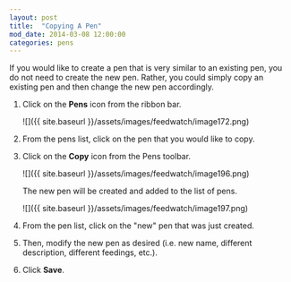 ```yaml
---
layout: post
title:  "Copying A Pen"
mod_date: 2014-03-08 12:00:00
categories: pens
---
```


If you would like to create a pen that is very similar to an existing pen, you do not need to create the new pen. Rather, you could simply copy an existing pen and then change the new pen accordingly.

1.  Click on the **Pens** icon from the ribbon bar.

    ![]({{ site.baseurl }}/assets/images/feedwatch/image172.png)

2.  From the pens list, click on the pen that you would like to copy.

3.  Click on the **Copy** icon from the Pens toolbar.

    ![]({{ site.baseurl }}/assets/images/feedwatch/image196.png)

    The new pen will be created and added to the list of pens.

    ![]({{ site.baseurl }}/assets/images/feedwatch/image197.png)

4.  From the pen list, click on the "new" pen that was just created.

5.  Then, modify the new pen as desired (i.e. new name, different description, different feedings, etc.).

6.  Click **Save**.
